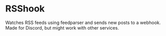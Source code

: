 # RSShook
Watches RSS feeds using feedparser and sends new posts to a webhook. Made for Discord, but might work with other services.
